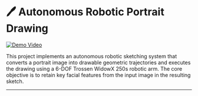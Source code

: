 # 🖊️ Autonomous Robotic Portrait Drawing

[![Demo Video](https://img.shields.io/badge/Demo-Video-blue?logo=youtube)](https://drive.google.com/file/d/1e6U87n8A0XtX_KwBAd48AQj_2qKZGPFu/view?usp=sharing)

This project implements an autonomous robotic sketching system that converts a portrait image into drawable geometric trajectories and executes the drawing using a 6-DOF Trossen WidowX 250s robotic arm. The core objective is to retain key facial features from the input image in the resulting sketch.

---
